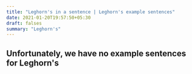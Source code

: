 ```yaml
---
title: "Leghorn's in a sentence | Leghorn's example sentences"
date: 2021-01-20T19:57:50+05:30
draft: falses
summary: "Leghorn's"
---
```

## Unfortunately, we have no example sentences for Leghorn's                 
